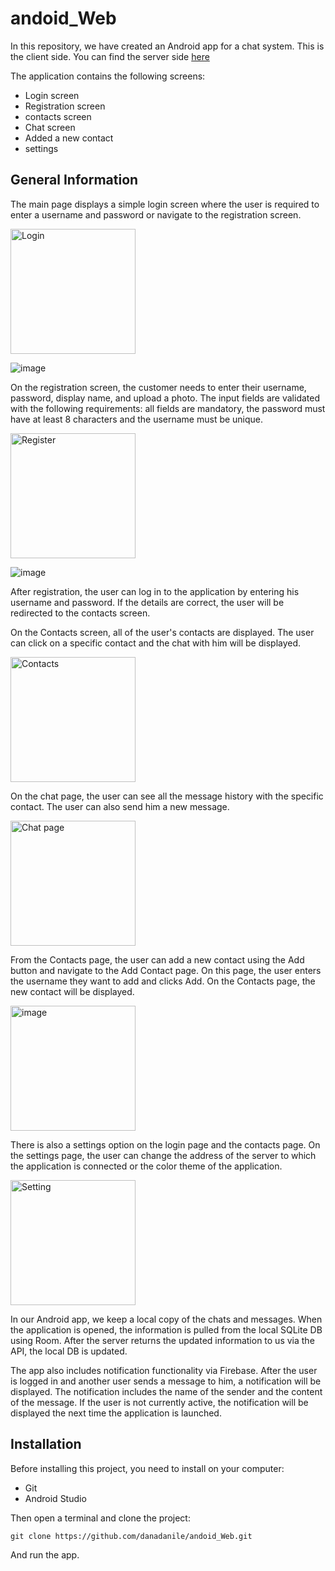 # andoid_Web

In this repository, we have created an Android app for a chat system. This is the client side. You can find the server side [here](https://github.com/adi-ben-yehuda/Server)

The application contains the following screens:
- Login screen
- Registration screen
- contacts screen
- Chat screen
- Added a new contact
- settings

## General Information
The main page displays a simple login screen where the user is required to enter a username and password or navigate to the registration screen.

<img src="https://github.com/danadanile/andoid_Web/assets/117977429/f720ca00-5dbf-46ad-932e-6b6b4c75c81b" alt="Login" width="200">

![image](https://github.com/danadanile/andoid_Web/assets/75027826/fcbe694f-c2fa-4013-9180-2bbc35aa2513)


On the registration screen, the customer needs to enter their username, password, display name, and upload a photo. The input fields are validated with the following requirements: all fields are mandatory, the password must have at least 8 characters and the username must be unique.

<img src="https://github.com/danadanile/andoid_Web/assets/117977429/2bb48b65-e1cf-44f3-a68a-9248c772677d" alt="Register" width="200">

![image](https://github.com/danadanile/andoid_Web/assets/75027826/83774fc9-2357-4462-919e-caa539356f80)


After registration, the user can log in to the application by entering his username and password. If the details are correct, the user will be redirected to the contacts screen. 

On the Contacts screen, all of the user's contacts are displayed. The user can click on a specific contact and the chat with him will be displayed.

<img src="https://github.com/danadanile/andoid_Web/assets/117977429/075c9cdb-c5f4-4eac-9ac2-835db38cf994" alt="Contacts" width="200">

On the chat page, the user can see all the message history with the specific contact. The user can also send him a new message.

<img src="https://github.com/danadanile/andoid_Web/assets/117977429/7ad8809a-40b4-4d0a-9be5-5801e98d9b86" alt="Chat page" width="200">

From the Contacts page, the user can add a new contact using the Add button and navigate to the Add Contact page. On this page, the user enters the username they want to add and clicks Add. On the Contacts page, the new contact will be displayed.

<img src="https://github.com/danadanile/andoid_Web/assets/117977429/46ca340b-a83c-4b7c-bd0e-4f96b7a75d4e" alt="image" width="200">

There is also a settings option on the login page and the contacts page. On the settings page, the user can change the address of the server to which the application is connected or the color theme of the application.

<img src="https://github.com/danadanile/andoid_Web/assets/117977429/54dc321d-8b08-4045-957c-42a1fcef2f9a" alt="Setting" width="200">

In our Android app, we keep a local copy of the chats and messages.
When the application is opened, the information is pulled from the local SQLite DB using Room. After the server returns the updated information to us via the API, the local DB is updated.

The app also includes notification functionality via Firebase. After the user is logged in and another user sends a message to him, a notification will be displayed. The notification includes the name of the sender and the content of the message.
If the user is not currently active, the notification will be displayed the next time the application is launched.

## Installation

Before installing this project, you need to install on your computer:

- Git
- Android Studio

Then open a terminal and clone the project:
```
git clone https://github.com/danadanile/andoid_Web.git
```

And run the app.
